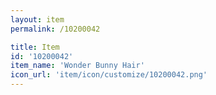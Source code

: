 ```yaml
---
layout: item
permalink: /10200042

title: Item
id: '10200042'
item_name: 'Wonder Bunny Hair'
icon_url: 'item/icon/customize/10200042.png'
---
```

